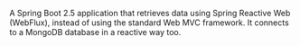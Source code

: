 A Spring Boot 2.5 application that retrieves data using Spring Reactive Web (WebFlux), instead of using the standard Web MVC framework. 
It connects to a MongoDB database in a reactive way too.
